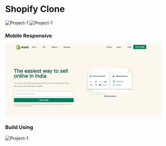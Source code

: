 # Shopify Clone

![Project-1](https://img.shields.io/badge/iNeuron-orange)
![Project-1](https://img.shields.io/badge/-Js--Full--Stack-success)

### Mobile Responsive

![Project-1](./Shopify%20main.png)

### Build Using

![Project-1](https://img.shields.io/badge/HTML-TailwindCSS-green)
